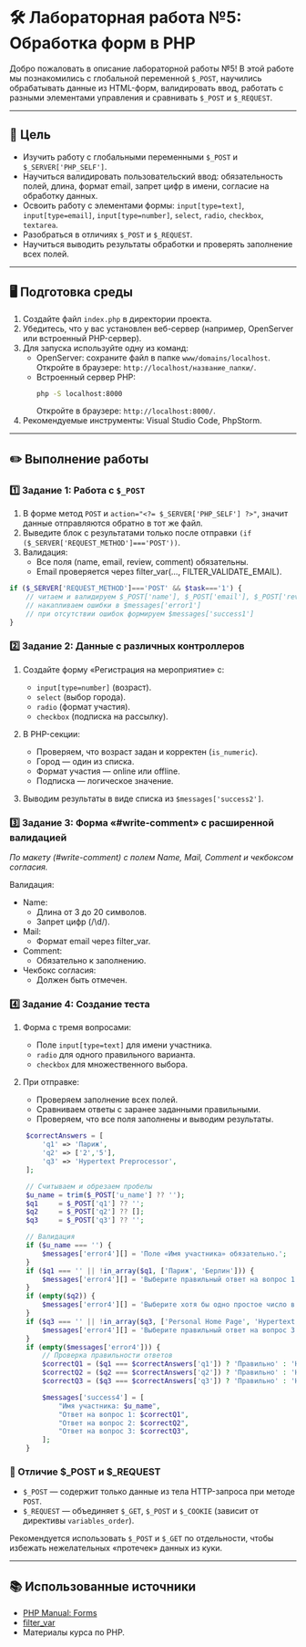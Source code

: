 # 🛠️ Лабораторная работа №5: Обработка форм в PHP

Добро пожаловать в описание лабораторной работы №5! В этой работе мы познакомились с глобальной переменной `$_POST`, научились обрабатывать данные из HTML-форм, валидировать ввод, работать с разными элементами управления и сравнивать `$_POST` и `$_REQUEST`.

---

## 🎯 Цель

- Изучить работу с глобальными переменными `$_POST` и `$_SERVER['PHP_SELF']`.
- Научиться валидировать пользовательский ввод: обязательность полей, длина, формат email, запрет цифр в имени, согласие на обработку данных.
- Освоить работу с элементами формы: `input[type=text]`, `input[type=email]`, `input[type=number]`, `select`, `radio`, `checkbox`, `textarea`.
- Разобраться в отличиях `$_POST` и `$_REQUEST`.
- Научиться выводить результаты обработки и проверять заполнение всех полей.
---

## 🖥️ Подготовка среды

1. Создайте файл `index.php` в директории проекта.
2. Убедитесь, что у вас установлен веб-сервер (например, OpenServer или встроенный PHP-сервер).
3. Для запуска используйте одну из команд:
    - OpenServer: сохраните файл в папке `www/domains/localhost`. Откройте в браузере: `http://localhost/название_папки/`.
    - Встроенный сервер PHP:
      ```bash
      php -S localhost:8000
      ```
      Откройте в браузере: `http://localhost:8000/`.
4. Рекомендуемые инструменты: Visual Studio Code, PhpStorm.

---

## ✏️ Выполнение работы

### 1️⃣ Задание 1: Работа с `$_POST`

1. В форме метод `POST` и `action="<?= $_SERVER['PHP_SELF'] ?>"`, значит данные отправляются обратно в тот же файл.
2. Выведите блок с результатами только после отправки `(if ($_SERVER['REQUEST_METHOD']==='POST'))`.
3. Валидация:
    - Все поля (name, email, review, comment) обязательны.
    - Email проверяется через filter_var(..., FILTER_VALIDATE_EMAIL).

```php
if ($_SERVER['REQUEST_METHOD']==='POST' && $task==='1') {
    // читаем и валидируем $_POST['name'], $_POST['email'], $_POST['review'], $_POST['comment']
    // накапливаем ошибки в $messages['error1']
    // при отсутствии ошибок формируем $messages['success1']
}
```

### 2️⃣ Задание 2: Данные с различных контроллеров

1. Создайте форму «Регистрация на мероприятие» с:
   - `input[type=number]` (возраст).
   - `select` (выбор города).
   - `radio` (формат участия).
   - `checkbox` (подписка на рассылку).

2. В PHP-секции:
   - Проверяем, что возраст задан и корректен (`is_numeric`). 
   - Город — один из списка. 
   - Формат участия — online или offline. 
   - Подписка — логическое значение.

3. Выводим результаты в виде списка из `$messages['success2']`.

### 3️⃣ Задание 3: Форма «#write‑comment» с расширенной валидацией

<i>По макету (#write-comment) с полем Name, Mail, Comment и чекбоксом согласия.</i>

Валидация:
   - Name:
     - Длина от 3 до 20 символов. 
     - Запрет цифр (/\d/). 
   - Mail:
     - Формат email через filter_var. 
   - Comment:
     - Обязательно к заполнению. 
   - Чекбокс согласия:
     - Должен быть отмечен.

### 4️⃣ Задание 4: Создание теста

1. Форма с тремя вопросами:
   - Поле `input[type=text]` для имени участника.
   - `radio` для одного правильного варианта. 
   - `checkbox` для множественного выбора.

2. При отправке:
   - Проверяем заполнение всех полей. 
   - Сравниваем ответы с заранее заданными правильными. 
   - Проверяем, что все поля заполнены и выводим результаты.

```php
    $correctAnswers = [
        'q1' => 'Париж',
        'q2' => ['2','5'],
        'q3' => 'Hypertext Preprocessor',
    ];

    // Считываем и обрезаем пробелы
    $u_name = trim($_POST['u_name'] ?? '');
    $q1     = $_POST['q1'] ?? '';
    $q2     = $_POST['q2'] ?? [];
    $q3     = $_POST['q3'] ?? '';

    // Валидация
    if ($u_name === '') {
        $messages['error4'][] = 'Поле «Имя участника» обязательно.';
    }
    if ($q1 === '' || !in_array($q1, ['Париж', 'Берлин'])) {
        $messages['error4'][] = 'Выберите правильный ответ на вопрос 1.';
    }
    if (empty($q2)) {
        $messages['error4'][] = 'Выберите хотя бы одно простое число в вопросе 2.';
    }
    if ($q3 === '' || !in_array($q3, ['Personal Home Page', 'Hypertext Preprocessor'])) {
        $messages['error4'][] = 'Выберите правильный ответ на вопрос 3.';
    }
    if (empty($messages['error4'])) {
        // Проверка правильности ответов
        $correctQ1 = ($q1 === $correctAnswers['q1']) ? 'Правильно' : 'Неправильно';
        $correctQ2 = ($q2 === $correctAnswers['q2']) ? 'Правильно' : 'Неправильно';
        $correctQ3 = ($q3 === $correctAnswers['q3']) ? 'Правильно' : 'Неправильно';

        $messages['success4'] = [
            "Имя участника: $u_name",
            "Ответ на вопрос 1: $correctQ1",
            "Ответ на вопрос 2: $correctQ2",
            "Ответ на вопрос 3: $correctQ3",
        ];
    }
```


### 🔄 Отличие $_POST и $_REQUEST
   - `$_POST` — содержит только данные из тела HTTP-запроса при методе `POST`.
   - `$_REQUEST` — объединяет `$_GET`, `$_POST` и `$_COOKIE` (зависит от директивы `variables_order`).

Рекомендуется использовать `$_POST` и `$_GET` по отдельности, чтобы избежать нежелательных «протечек» данных из куки.

---

## 📚 Использованные источники

- [PHP Manual: Forms](https://www.php.net/manual/ru/tutorial.forms.php)
- [filter_var](https://www.php.net/manual/ru/function.filter-var.php)
- Материалы курса по PHP.
